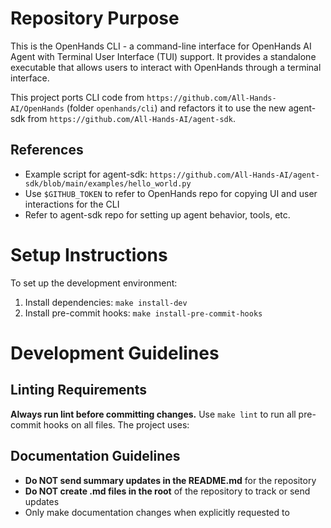# Repository Purpose
This is the OpenHands CLI - a command-line interface for OpenHands AI Agent with Terminal User Interface (TUI) support. It provides a standalone executable that allows users to interact with OpenHands through a terminal interface.

This project ports CLI code from `https://github.com/All-Hands-AI/OpenHands` (folder `openhands/cli`) and refactors it to use the new agent-sdk from `https://github.com/All-Hands-AI/agent-sdk`.

## References
- Example script for agent-sdk: `https://github.com/All-Hands-AI/agent-sdk/blob/main/examples/hello_world.py`
- Use `$GITHUB_TOKEN` to refer to OpenHands repo for copying UI and user interactions for the CLI
- Refer to agent-sdk repo for setting up agent behavior, tools, etc.

# Setup Instructions
To set up the development environment:
1. Install dependencies: `make install-dev`
2. Install pre-commit hooks: `make install-pre-commit-hooks`



# Development Guidelines

## Linting Requirements
**Always run lint before committing changes.** Use `make lint` to run all pre-commit hooks on all files. The project uses:

## Documentation Guidelines
- **Do NOT send summary updates in the README.md** for the repository
- **Do NOT create .md files in the root** of the repository to track or send updates
- Only make documentation changes when explicitly requested to
